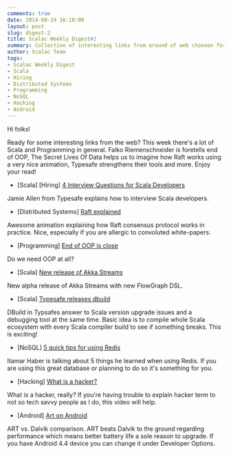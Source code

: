 ```yaml
---
comments: true
date: 2014-09-19 16:10:00
layout: post
slug: digest-2
title: Scalac Weekly Digest#2
summary: Collection of interesting links from around of web choosen for you by scalac team
author: Scalac Team
tags:
- Scalac Weekly Digest
- Scala
- Hiring
- Distributed Systems
- Programming
- NoSQL
- Hacking
- Android
---
```


Hi folks! 

Ready for some interesting links from the web? This week there's a lot of Scala and Programming in general. Falko Riemenschneider is foretells end of OOP, The Secret Lives Of Data helps us to imagine how Raft works using a very nice animation, Typesafe strengthens their tools and more. Enjoy your read!

* \[Scala\] \[Hiring\] [4 Interview Questions for Scala Developers](http://news.dice.com/2014/09/12/4-interview-questions-scala-developers/)

Jamie Allen from Typesafe explains how to interview Scala developers.

* \[Distributed Systems\] [Raft explained](http://thesecretlivesofdata.com/raft/)

Awesome animation explaining how Raft consensus protocol works in practice. Nice, especially if you are allergic to convoluted white-papers.

* \[Programming\] [End of OOP is close](http://www.falkoriemenschneider.de/a__2014-09-17__Programming-without-objects.html)

Do we need OOP at all?

* \[Scala\] [New release of Akka Streams](http://akka.io/news/2014/09/12/akka-streams-0.7-released.html)

New alpha release of Akka Streams with new FlowGraph DSL.

* \[Scala\] [Typesafe releases dbuild](https://typesafe.com/blog/announcing-dbuild)

DBuild in Typsafes answer to Scala version upgrade issues and a debugging tool at the same time. Basic idea is to compile whole Scala ecosystem with every Scala compiler build to see if something breaks. This is exciting! 

* \[NoSQL\] [5 quick tips for using Redis](http://architects.dzone.com/articles/5-key-takeaways-developing)

Itamar Haber is talking about 5 things he learned when using Redis. If you are using this great database or planning to do so it's something for you. 

* \[Hacking\] [What is a hacker?](http://holykaw.alltop.com/what-is-a-hacker-really-video)

What is a hacker, really? If you're having trouble to explain hacker term to not so tech savvy people as I do, this video will help. 

* \[Android\] [Art on Android](http://blog.newrelic.com/2014/07/07/android-art-vs-dalvik/)

ART vs. Dalvik comparison. ART beats Dalvik to the ground regarding performance which means better battery life a sole reason to upgrade. If you have Android 4.4 device you can change it under Developer Options. 
